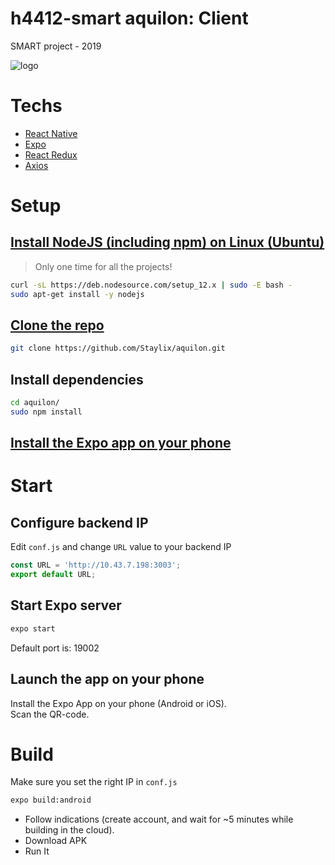 # h4412-smart aquilon: Client
SMART project - 2019

![logo](https://i.imgur.com/1UYavpo.png)

# Techs

- [React Native](https://facebook.github.io/react-native)
- [Expo](https://expo.io/)
- [React Redux](https://react-redux.js.org/)
- [Axios](https://www.npmjs.com/package/axios)

# Setup

## [Install NodeJS (including npm) on Linux (Ubuntu)](https://github.com/nodesource/distributions/blob/master/README.md#debinstall)

> Only one time for all the projects!

```bash
curl -sL https://deb.nodesource.com/setup_12.x | sudo -E bash -
sudo apt-get install -y nodejs
```

## [Clone the repo](https://github.com/Staylix/aquilon)

```bash
git clone https://github.com/Staylix/aquilon.git
```

## Install dependencies

```bash
cd aquilon/
sudo npm install
```

## [Install the Expo app on your phone](https://expo.io/tools#client)

# Start

## Configure backend IP
Edit `conf.js` and change `URL` value to your backend IP
```javascript
const URL = 'http://10.43.7.198:3003';
export default URL;
```

## Start Expo server

```bash
expo start
```

Default port is: 19002

## Launch the app on your phone
Install the Expo App on your phone (Android or iOS).  
Scan the QR-code.

# Build
Make sure you set the right IP in `conf.js`
```bash
expo build:android
```
* Follow indications (create account, and wait for ~5 minutes while building in
  the cloud).  
* Download APK  
* Run It
